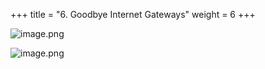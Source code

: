 +++
title = "6. Goodbye Internet Gateways"
weight = 6
+++


![image.png](/images/008-viii-clean-it-up/38-174686-image.png)


![image.png](/images/008-viii-clean-it-up/38-884017-image.png)



